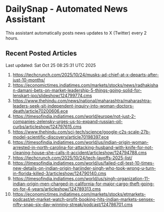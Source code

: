 # DailySnap - Automated News Assistant

This assistant automatically posts news updates to X (Twitter) every 2 hours.

## Recent Posted Articles

Last updated: Sat Oct 25 08:25:31 UTC 2025

1. https://techcrunch.com/2025/10/24/musks-ad-chief-at-x-departs-after-just-10-months/
2. https://economictimes.indiatimes.com/markets/stocks/news/radhakishan-damani-bets-on-market-leadership-5-things-going-solid-for-lenskart-ipo/slideshow/124799774.cms
3. https://www.thehindu.com/news/national/maharashtra/maharashtra-leaders-seek-sit-independent-inquiry-into-woman-doctors-death/article70200606.ece
4. https://timesofindia.indiatimes.com/world/europe/not-just-2-companies-zelensky-urges-us-to-expand-russian-oil-curbs/articleshow/124797615.cms
5. https://www.thehindu.com/sci-tech/science/google-c2s-scale-27b-model-scientific-discovery/article70198397.ece
6. https://timesofindia.indiatimes.com/world/us/indian-origin-woman-arrested-in-north-carolina-for-attacking-husband-with-knife-for-not-cleaning-house-she-calls-it-accident/articleshow/124794788.cms
7. https://techcrunch.com/2025/10/24/tech-layoffs-2025-list/
8. https://timesofindia.indiatimes.com/world/us/failed-cdl-test-10-times-new-details-on-indian-origin-harjinder-singh-who-took-wrong-u-turn-in-florida-killed-3/articleshow/124790140.cms
9. https://timesofindia.indiatimes.com/world/us/singh-organization-11-indian-origin-men-charged-in-california-for-major-cargo-theft-going-on-for-4-years/articleshow/124789313.cms
10. https://economictimes.indiatimes.com/markets/stocks/etmarkets-podcast/et-market-watch-profit-booking-hits-indian-markets-sensex-nifty-snap-six-day-winning-streak/podcast/124786701.cms
